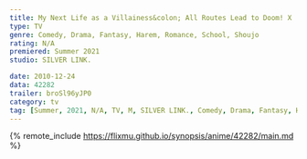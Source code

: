 ```yaml
---
title: My Next Life as a Villainess&colon; All Routes Lead to Doom! X
type: TV
genre: Comedy, Drama, Fantasy, Harem, Romance, School, Shoujo
rating: N/A
premiered: Summer 2021
studio: SILVER LINK.

date: 2010-12-24
data: 42282
trailer: broSl96yJP0
category: tv
tag: [Summer, 2021, N/A, TV, M, SILVER LINK., Comedy, Drama, Fantasy, Harem, Romance, School, Shoujo]
---
```

{% remote_include https://flixmu.github.io/synopsis/anime/42282/main.md %}
